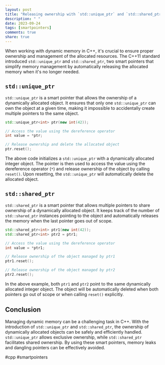 ```yaml
---
layout: post
title: "Releasing ownership with `std::unique_ptr` and `std::shared_ptr`"
description: " "
date: 2023-09-24
tags: [smartpointers]
comments: true
share: true
---
```


When working with dynamic memory in C++, it's crucial to ensure proper ownership and management of the allocated resources. The C++11 standard introduced `std::unique_ptr` and `std::shared_ptr`, two smart pointers that simplify memory management by automatically releasing the allocated memory when it's no longer needed.

## `std::unique_ptr`

`std::unique_ptr` is a smart pointer that allows the ownership of a dynamically allocated object. It ensures that only one `std::unique_ptr` can own the object at a given time, making it impossible to accidentally create multiple pointers to the same object.

```cpp
std::unique_ptr<int> ptr(new int(42));

// Access the value using the dereference operator
int value = *ptr;

// Release ownership and delete the allocated object
ptr.reset();
```

The above code initializes a `std::unique_ptr` with a dynamically allocated integer object. The pointer is then used to access the value using the dereference operator (`*`) and release ownership of the object by calling `reset()`. Upon resetting, the `std::unique_ptr` will automatically delete the allocated object.

## `std::shared_ptr`

`std::shared_ptr` is a smart pointer that allows multiple pointers to share ownership of a dynamically allocated object. It keeps track of the number of `std::shared_ptr` instances pointing to the object and automatically releases the memory when the last pointer goes out of scope.

```cpp
std::shared_ptr<int> ptr1(new int(42));
std::shared_ptr<int> ptr2 = ptr1;

// Access the value using the dereference operator
int value = *ptr1;

// Release ownership of the object managed by ptr1
ptr1.reset();

// Release ownership of the object managed by ptr2
ptr2.reset();
```

In the above example, both `ptr1` and `ptr2` point to the same dynamically allocated integer object. The object will be automatically deleted when both pointers go out of scope or when calling `reset()` explicitly.

## Conclusion

Managing dynamic memory can be a challenging task in C++. With the introduction of `std::unique_ptr` and `std::shared_ptr`, the ownership of dynamically allocated objects can be safely and efficiently handled. `std::unique_ptr` allows exclusive ownership, while `std::shared_ptr` facilitates shared ownership. By using these smart pointers, memory leaks and dangling pointers can be effectively avoided.

#cpp #smartpointers